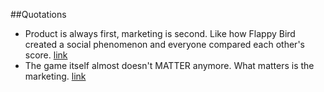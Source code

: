 ##Quotations

* Product is always first, marketing is second. Like how Flappy Bird created a social phenomenon and everyone compared each other's score. [link](https://www.reddit.com/r/Unity3D/comments/3ucrvf/do_any_successful_game_developers_here_have_any/)
* The game itself almost doesn't MATTER anymore. What matters is the marketing. [link](https://www.reddit.com/r/Unity3D/comments/3ucrvf/do_any_successful_game_developers_here_have_any/)
